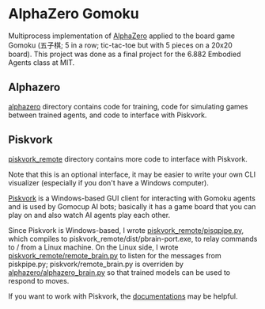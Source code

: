 # AlphaZero Gomoku
Multiprocess implementation of [AlphaZero](https://deepmind.com/blog/alphazero-shedding-new-light-grand-games-chess-shogi-and-go/) applied to the board game Gomoku (五子棋; 5 in a row; tic-tac-toe but with 5 pieces on a 20x20 board). This project was done as a final project for the 6.882 Embodied Agents class at MIT. 

## Alphazero
[alphazero](https://github.com/ZhongxiaYan/alphazero_gomoku/tree/master/alphazero) directory contains code for training, code for simulating games between trained agents, and code to interface with Piskvork.

## Piskvork
[piskvork_remote](https://github.com/ZhongxiaYan/piskvork_remote/tree/ca9947b98209b57e28210d2ed4bb3f3cff7d568a) directory contains more code to interface with Piskvork.

Note that this is an optional interface, it may be easier to write your own CLI visualizer (especially if you don't have a Windows computer).

[Piskvork](https://gomocup.org/download-gomocup-manager/) is a Windows-based GUI client for interacting with Gomoku agents and is used by Gomocup AI bots; basically it has a game board that you can play on and also watch AI agents play each other.

Since Piskvork is Windows-based, I wrote [piskvork_remote/pisqpipe.py](https://github.com/ZhongxiaYan/piskvork_remote/blob/ca9947b98209b57e28210d2ed4bb3f3cff7d568a/pisqpipe.py), which compiles to piskvork_remote/dist/pbrain-port.exe, to relay commands to / from a Linux machine. On the Linux side, I wrote [piskvork_remote/remote_brain.py](https://github.com/ZhongxiaYan/piskvork_remote/blob/ca9947b98209b57e28210d2ed4bb3f3cff7d568a/remote_brain.py) to listen for the messages from piskpipe.py; piskvork/remote_brain.py is overriden by [alphazero/alphazero_brain.py](https://github.com/ZhongxiaYan/alphazero_gomoku/blob/master/alphazero/alphazero_brain.py) so that trained models can be used to respond to moves.

If you want to work with Piskvork, the [documentations](http://petr.lastovicka.sweb.cz/protocl2en.htm) may be helpful.
